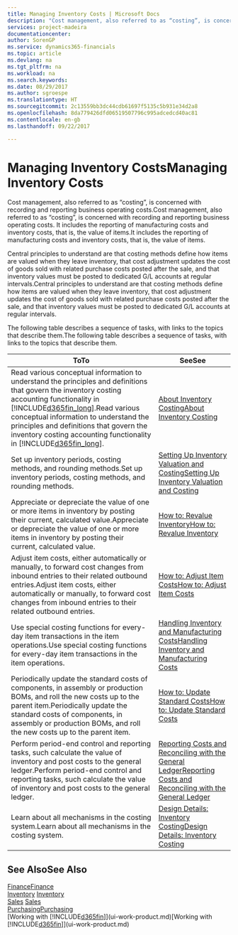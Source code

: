 ```yaml
---
title: Managing Inventory Costs | Microsoft Docs
description: "Cost management, also referred to as “costing”, is concerned with recording and reporting business operating costs. It includes the reporting of manufacturing costs and inventory costs, that is, the value of items."
services: project-madeira
documentationcenter: 
author: SorenGP
ms.service: dynamics365-financials
ms.topic: article
ms.devlang: na
ms.tgt_pltfrm: na
ms.workload: na
ms.search.keywords: 
ms.date: 08/29/2017
ms.author: sgroespe
ms.translationtype: HT
ms.sourcegitcommit: 2c13559bb3dc44cdb61697f5135c5b931e34d2a8
ms.openlocfilehash: 8da779426dfd06519507796c995adcedcd40ac81
ms.contentlocale: en-gb
ms.lasthandoff: 09/22/2017

---
```

# <a name="managing-inventory-costs"></a><span data-ttu-id="e7823-104">Managing Inventory Costs</span><span class="sxs-lookup"><span data-stu-id="e7823-104">Managing Inventory Costs</span></span>
<span data-ttu-id="e7823-105">Cost management, also referred to as “costing”, is concerned with recording and reporting business operating costs.</span><span class="sxs-lookup"><span data-stu-id="e7823-105">Cost management, also referred to as “costing”, is concerned with recording and reporting business operating costs.</span></span> <span data-ttu-id="e7823-106">It includes the reporting of manufacturing costs and inventory costs, that is, the value of items.</span><span class="sxs-lookup"><span data-stu-id="e7823-106">It includes the reporting of manufacturing costs and inventory costs, that is, the value of items.</span></span>   

<span data-ttu-id="e7823-107">Central principles to understand are that costing methods define how items are valued when they leave inventory, that cost adjustment updates the cost of goods sold with related purchase costs posted after the sale, and that inventory values must be posted to dedicated G/L accounts at regular intervals.</span><span class="sxs-lookup"><span data-stu-id="e7823-107">Central principles to understand are that costing methods define how items are valued when they leave inventory, that cost adjustment updates the cost of goods sold with related purchase costs posted after the sale, and that inventory values must be posted to dedicated G/L accounts at regular intervals.</span></span>

<span data-ttu-id="e7823-108">The following table describes a sequence of tasks, with links to the topics that describe them.</span><span class="sxs-lookup"><span data-stu-id="e7823-108">The following table describes a sequence of tasks, with links to the topics that describe them.</span></span>

|<span data-ttu-id="e7823-109">**To**</span><span class="sxs-lookup"><span data-stu-id="e7823-109">**To**</span></span>|<span data-ttu-id="e7823-110">**See**</span><span class="sxs-lookup"><span data-stu-id="e7823-110">**See**</span></span>|  
|------------|-------------|  
|<span data-ttu-id="e7823-111">Read various conceptual information to understand the principles and definitions that govern the inventory costing accounting functionality in [!INCLUDE[d365fin_long](includes/d365fin_long_md.md)].</span><span class="sxs-lookup"><span data-stu-id="e7823-111">Read various conceptual information to understand the principles and definitions that govern the inventory costing accounting functionality in [!INCLUDE[d365fin_long](includes/d365fin_long_md.md)].</span></span>|[<span data-ttu-id="e7823-112">About Inventory Costing</span><span class="sxs-lookup"><span data-stu-id="e7823-112">About Inventory Costing</span></span>](finance-learn-about-costing.md)|  
|<span data-ttu-id="e7823-113">Set up inventory periods, costing methods, and rounding methods.</span><span class="sxs-lookup"><span data-stu-id="e7823-113">Set up inventory periods, costing methods, and rounding methods.</span></span>|[<span data-ttu-id="e7823-114">Setting Up Inventory Valuation and Costing</span><span class="sxs-lookup"><span data-stu-id="e7823-114">Setting Up Inventory Valuation and Costing</span></span>](finance-set-up-inventory-valuation-and-costing.md)|
|<span data-ttu-id="e7823-115">Appreciate or depreciate the value of one or more items in inventory by posting their current, calculated value.</span><span class="sxs-lookup"><span data-stu-id="e7823-115">Appreciate or depreciate the value of one or more items in inventory by posting their current, calculated value.</span></span>|[<span data-ttu-id="e7823-116">How to: Revalue Inventory</span><span class="sxs-lookup"><span data-stu-id="e7823-116">How to: Revalue Inventory</span></span>](inventory-how-revalue-inventory.md)|
|<span data-ttu-id="e7823-117">Adjust item costs, either automatically or manually, to forward cost changes from inbound entries to their related outbound entries.</span><span class="sxs-lookup"><span data-stu-id="e7823-117">Adjust item costs, either automatically or manually, to forward cost changes from inbound entries to their related outbound entries.</span></span>|[<span data-ttu-id="e7823-118">How to: Adjust Item Costs</span><span class="sxs-lookup"><span data-stu-id="e7823-118">How to: Adjust Item Costs</span></span>](inventory-how-adjust-item-costs.md)|
|<span data-ttu-id="e7823-119">Use special costing functions for every-day item transactions in the item operations.</span><span class="sxs-lookup"><span data-stu-id="e7823-119">Use special costing functions for every-day item transactions in the item operations.</span></span>|[<span data-ttu-id="e7823-120">Handling Inventory and Manufacturing Costs</span><span class="sxs-lookup"><span data-stu-id="e7823-120">Handling Inventory and Manufacturing Costs</span></span>](finance-handle-inventory-and-manufacturing-costs.md)|  
|<span data-ttu-id="e7823-121">Periodically update the standard costs of components, in assembly or production BOMs, and roll the new costs up to the parent item.</span><span class="sxs-lookup"><span data-stu-id="e7823-121">Periodically update the standard costs of components, in assembly or production BOMs, and roll the new costs up to the parent item.</span></span>|[<span data-ttu-id="e7823-122">How to: Update Standard Costs</span><span class="sxs-lookup"><span data-stu-id="e7823-122">How to: Update Standard Costs</span></span>](finance-how-to-update-standard-costs.md)|
|<span data-ttu-id="e7823-123">Perform period-end control and reporting tasks, such calculate the value of inventory and post costs to the general ledger.</span><span class="sxs-lookup"><span data-stu-id="e7823-123">Perform period-end control and reporting tasks, such calculate the value of inventory and post costs to the general ledger.</span></span>|[<span data-ttu-id="e7823-124">Reporting Costs and Reconciling with the General Ledger</span><span class="sxs-lookup"><span data-stu-id="e7823-124">Reporting Costs and Reconciling with the General Ledger</span></span>](finance-report-costs-and-reconcile-with-the-general-ledger.md)|  
|<span data-ttu-id="e7823-125">Learn about all mechanisms in the costing system.</span><span class="sxs-lookup"><span data-stu-id="e7823-125">Learn about all mechanisms in the costing system.</span></span>|[<span data-ttu-id="e7823-126">Design Details: Inventory Costing</span><span class="sxs-lookup"><span data-stu-id="e7823-126">Design Details: Inventory Costing</span></span>](design-details-inventory-costing.md)|  

## <a name="see-also"></a><span data-ttu-id="e7823-127">See Also</span><span class="sxs-lookup"><span data-stu-id="e7823-127">See Also</span></span>  
 [<span data-ttu-id="e7823-128">Finance</span><span class="sxs-lookup"><span data-stu-id="e7823-128">Finance</span></span>](finance.md)  
 <span data-ttu-id="e7823-129">[Inventory](inventory-manage-inventory.md) </span><span class="sxs-lookup"><span data-stu-id="e7823-129">[Inventory](inventory-manage-inventory.md) </span></span>  
 <span data-ttu-id="e7823-130">[Sales](sales-manage-sales.md) </span><span class="sxs-lookup"><span data-stu-id="e7823-130">[Sales](sales-manage-sales.md) </span></span>  
 [<span data-ttu-id="e7823-131">Purchasing</span><span class="sxs-lookup"><span data-stu-id="e7823-131">Purchasing</span></span>](purchasing-manage-purchasing.md)  
 <span data-ttu-id="e7823-132">[Working with [!INCLUDE[d365fin](includes/d365fin_md.md)]](ui-work-product.md)</span><span class="sxs-lookup"><span data-stu-id="e7823-132">[Working with [!INCLUDE[d365fin](includes/d365fin_md.md)]](ui-work-product.md)</span></span>

